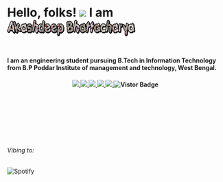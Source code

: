 <!-- ### Hi there 👋 -->

<!--
**akashdeep007/akashdeep007** is a ✨ _special_ ✨ repository because its `README.md` (this file) appears on your GitHub profile.

Here are some ideas to get you started:

- 🔭 I’m currently working on ...
- 🌱 I’m currently learning ...
- 👯 I’m looking to collaborate on ...
- 🤔 I’m looking for help with ...
- 💬 Ask me about ...
- 📫 How to reach me: ...
- 😄 Pronouns: ...
- ⚡ Fun fact: ...
-->

<!-- # [![akashdeep bhattacharya header](https://raw.githubusercontent.com/WaylonWalker/WaylonWalker/main/icon/gh-bannner-light.png)](https://waylonwalker.com) -->


<h1>Hello, folks! <img src="https://raw.githubusercontent.com/MartinHeinz/MartinHeinz/master/wave.gif" width="30px"> I am <img src="https://github.com/akashdeep007/akashdeep007/blob/main/name%20text.gif" height="40px" width="300px"><h1>

<h4>I am an engineering student pursuing B.Tech in Information Technology from B.P Poddar Institute of management and technology, West Bengal.<h4>

<p align="middle">
<a href="https://www.linkedin.com/in/akashdeep-bhattacharya-8aa417158/">
<img src="https://img.shields.io/badge/Linkedin-blue?style=flat&logo=linkedin&labelColor=blue">
</a>
<a href="mailto:akashdeepbhattacharya2011@gmail.com?subject=Hello%20Akashdeep,%20From%20Github">
<img src="https://img.shields.io/badge/-Gmail-%23db483b?style=flat&logo=Gmail&labelColor=red&logoColor=white">
</a>
<a href="https://www.facebook.com/akashdeep.bhattacharya7911/">
<img src="https://img.shields.io/badge/-Facebook-%230d8bf1?style=flat&logo=Facebook&logoColor=white">
</a>
<a href="https://www.instagram.com/_taken_for_granted_/">
<img src="https://img.shields.io/badge/-Instagram-%23E4405F?style=flat&logo=Instagram&logoColor=white">
</a>
<a href="https://twitter.com/beingakscool">
<img src="https://img.shields.io/badge/-Twitter-%231a91da?style=flat&logo=Twitter&logoColor=white">
</a>
<a target="_blank"><img src="https://visitor-badge.glitch.me/badge?page_id=akashdeep007.akashdeep007" alt="Vistor Badge"></a>
</p>
   <br/>
   <br/>
   <br/>
   <br/>
   <br/>
  <br/>
  <h6>Vibing to: </h6>
  
 ![Spotify](https://spotify-436ihai47-akashdeep007.vercel.app/api/spotify)

